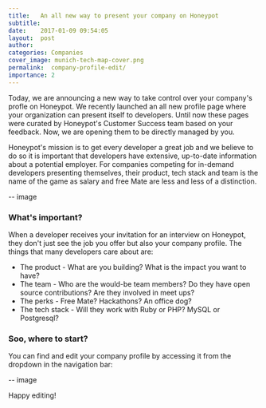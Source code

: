 ```yaml
---
title:   An all new way to present your company on Honeypot
subtitle:
date:    2017-01-09 09:54:05
layout:  post
author:  
categories: Companies
cover_image: munich-tech-map-cover.png
permalink:  company-profile-edit/
importance: 2
---
```


Today, we are announcing a new way to take control over your company's profle on Honeypot. We recently launched an all new profile page where your organization can present itself to developers. Until now these pages were curated by Honeypot's Customer Success team based on your feedback. Now, we are opening them to be directly managed by you.

<!--more-->

Honeypot's mission is to get every developer a great job and we believe to do so it is important that developers have extensive, up-to-date information about a potential employer. For companies competing for in-demand developers presenting themselves, their product, tech stack and team is the name of the game as salary and free Mate are less and less of a distinction.

-- image

### What's important?

When a developer receives your invitation for an interview on Honeypot, they don't just see the job you offer but also your company profile. The things that many developers care about are:
* The product - What are you building? What is the impact you want to have?
* The team - Who are the would-be team members? Do they have open source contributions? Are they involved in meet ups?
* The perks - Free Mate? Hackathons? An office dog?
* The tech stack - Will they work with Ruby or PHP? MySQL or Postgresql? 

### Soo, where to start?

You can find and edit your company profile by accessing it from the dropdown in the navigation bar:

-- image

Happy editing!
